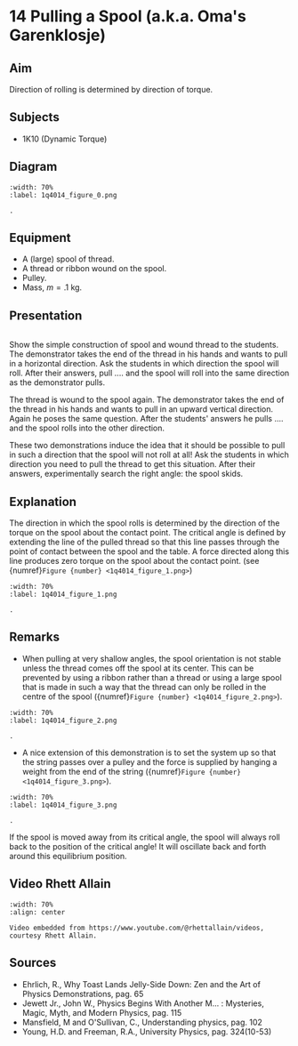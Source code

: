# 14 Pulling a Spool (a.k.a. Oma's Garenklosje) 
  
## Aim   
Direction of rolling is determined by direction of torque.    
  
## Subjects   
* 1K10 (Dynamic Torque)   

## Diagram
   
```{figure} figures/figure_0.png
:width: 70%  
:label: 1q4014_figure_0.png  
 
.
``` 

## Equipment    
- A (large) spool of thread.
- A thread or ribbon wound on the spool.
- Pulley.
- Mass, $m=.1 \mathrm{~kg}$.

## Presentation

```{iframe} https://www.youtube.com/embed/2lsnQpFVnKQ?si=0lnTm9o0Aaor1f_c
```

Show the simple construction of spool and wound thread to the students. The demonstrator takes the end of the thread in his hands and wants to pull in a horizontal direction. Ask the students in which direction the spool will roll. After their answers, pull .... and the spool will roll into the same direction as the demonstrator pulls.

The thread is wound to the spool again. The demonstrator takes the end of the thread in his hands and wants to pull in an upward vertical direction. Again he poses the same question. After the students' answers he pulls .... and the spool rolls into the other direction.

These two demonstrations induce the idea that it should be possible to pull in such a direction that the spool will not roll at all! Ask the students in which direction you need to pull the thread to get this situation. After their answers, experimentally search the right angle: the spool skids.
  
## Explanation   
The direction in which the spool rolls is determined by the direction of the torque on the spool about the contact point. The critical angle is defined by extending the line of the pulled thread so that this line passes through the point of contact between the spool and the table. A force directed along this line produces zero torque on the spool about the contact point. (see {numref}`Figure {number} <1q4014_figure_1.png>`)

```{figure} figures/figure_1.png
:width: 70%  
:label: 1q4014_figure_1.png  

.
```
  
## Remarks
- When pulling at very shallow angles, the spool orientation is not stable unless the thread comes off the spool at its center. This can be prevented by using a ribbon rather than a thread or using a large spool that is made in such a way that the thread can only be rolled in the centre of the spool ({numref}`Figure {number} <1q4014_figure_2.png>`).

```{figure} figures/figure_2.png
:width: 70%  
:label: 1q4014_figure_2.png  

.
``` 
 
- A nice extension of this demonstration is to set the system up so that the string passes over a pulley and the force is supplied by hanging a weight from the end of the string ({numref}`Figure {number} <1q4014_figure_3.png>`). 

```{figure} figures/figure_3.png
:width: 70%  
:label: 1q4014_figure_3.png  
 
.
``` 
If the spool is moved away from its critical angle, the spool will always roll back to the position of the critical angle! It will oscillate back and forth around this equilibrium position.
   
## Video Rhett Allain

```{iframe} https://www.youtube.com/watch?v=tFHd8__h1QU
:width: 70%
:align: center

Video embedded from https://www.youtube.com/@rhettallain/videos, courtesy Rhett Allain.
```

## Sources
 *  Ehrlich, R., Why Toast Lands Jelly-Side Down: Zen and the Art of Physics Demonstrations, pag. 65 
 *  Jewett Jr., John W., Physics Begins With Another M... : Mysteries, Magic, Myth, and Modern Physics, pag. 115 
 *  Mansfield, M and O'Sullivan, C., Understanding physics, pag. 102 
 *  Young, H.D. and Freeman, R.A., University Physics, pag. 324(10-53)
  
